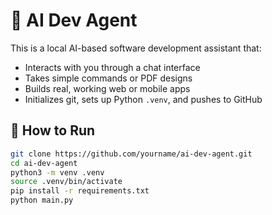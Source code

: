 # 🧠 AI Dev Agent

This is a local AI-based software development assistant that:

- Interacts with you through a chat interface
- Takes simple commands or PDF designs
- Builds real, working web or mobile apps
- Initializes git, sets up Python `.venv`, and pushes to GitHub

## 🚀 How to Run

```bash
git clone https://github.com/yourname/ai-dev-agent.git
cd ai-dev-agent
python3 -m venv .venv
source .venv/bin/activate
pip install -r requirements.txt
python main.py
```
